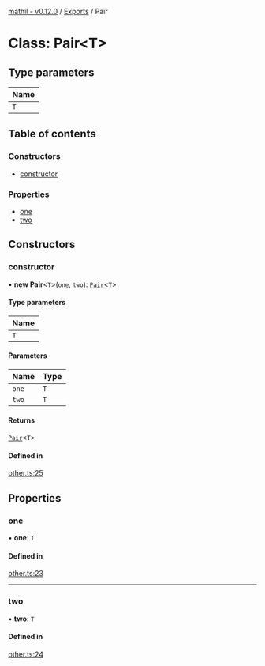 [mathil - v0.12.0](../README.md) / [Exports](../modules.md) / Pair

# Class: Pair\<T\>

## Type parameters

| Name |
| :------ |
| `T` |

## Table of contents

### Constructors

- [constructor](Pair.md#constructor)

### Properties

- [one](Pair.md#one)
- [two](Pair.md#two)

## Constructors

### constructor

• **new Pair**\<`T`\>(`one`, `two`): [`Pair`](Pair.md)\<`T`\>

#### Type parameters

| Name |
| :------ |
| `T` |

#### Parameters

| Name | Type |
| :------ | :------ |
| `one` | `T` |
| `two` | `T` |

#### Returns

[`Pair`](Pair.md)\<`T`\>

#### Defined in

[other.ts:25](https://github.com/eransed/mathil/blob/84118e9/src/other.ts#L25)

## Properties

### one

• **one**: `T`

#### Defined in

[other.ts:23](https://github.com/eransed/mathil/blob/84118e9/src/other.ts#L23)

___

### two

• **two**: `T`

#### Defined in

[other.ts:24](https://github.com/eransed/mathil/blob/84118e9/src/other.ts#L24)
